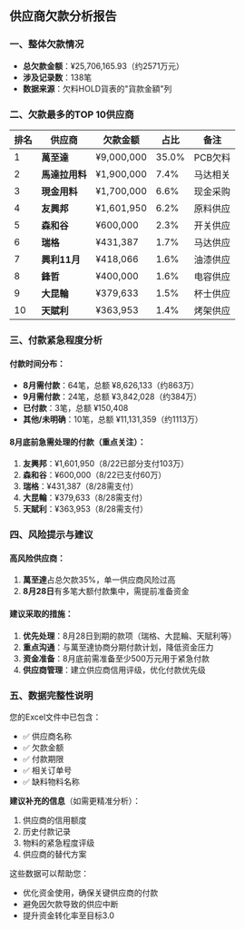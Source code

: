 ## 供应商欠款分析报告

### 一、整体欠款情况
- **总欠款金额**：¥25,706,165.93（约2571万元）
- **涉及记录数**：138笔
- **数据来源**：欠料HOLD貨表的"貨款金額"列

### 二、欠款最多的TOP 10供应商

| 排名 | 供应商 | 欠款金额 | 占比 | 备注 |
|------|--------|----------|------|------|
| 1 | **萬至達** | ¥9,000,000 | 35.0% | PCB欠料 |
| 2 | **馬達拉用料** | ¥1,900,000 | 7.4% | 马达相关 |
| 3 | **現金用料** | ¥1,700,000 | 6.6% | 现金采购 |
| 4 | **友興邦** | ¥1,601,950 | 6.2% | 原料供应 |
| 5 | **森和谷** | ¥600,000 | 2.3% | 开关供应 |
| 6 | **瑞格** | ¥431,387 | 1.7% | 马达供应 |
| 7 | **興利11月** | ¥418,066 | 1.6% | 油漆供应 |
| 8 | **鋒哲** | ¥400,000 | 1.6% | 电容供应 |
| 9 | **大昆輪** | ¥379,633 | 1.5% | 杯士供应 |
| 10 | **天賦利** | ¥363,953 | 1.4% | 烤架供应 |

### 三、付款紧急程度分析

#### 付款时间分布：
- **8月需付款**：64笔，总额 ¥8,626,133（约863万）
- **9月需付款**：24笔，总额 ¥3,842,028（约384万）
- **已付款**：3笔，总额 ¥150,408
- **其他/未明确**：10笔，总额 ¥11,131,359（约1113万）

#### 8月底前急需处理的付款（重点关注）：
1. **友興邦**：¥1,601,950（8/22已部分支付103万）
2. **森和谷**：¥600,000（8/22已支付60万）
3. **瑞格**：¥431,387（8/28需支付）
4. **大昆輪**：¥379,633（8/28需支付）
5. **天賦利**：¥363,953（8/28需支付）

### 四、风险提示与建议

#### 高风险供应商：
1. **萬至達**占总欠款35%，单一供应商风险过高
2. **8月28日**有多笔大额付款集中，需提前准备资金

#### 建议采取的措施：
1. **优先处理**：8月28日到期的款项（瑞格、大昆輪、天賦利等）
2. **重点沟通**：与萬至達协商分期付款计划，降低资金压力
3. **资金准备**：8月底前需准备至少500万元用于紧急付款
4. **供应商管理**：建立供应商信用评级，优化付款优先级

### 五、数据完整性说明

您的Excel文件中已包含：
- ✅ 供应商名称
- ✅ 欠款金额
- ✅ 付款期限
- ✅ 相关订单号
- ✅ 缺料物料名称

**建议补充的信息**（如需更精准分析）：
1. 供应商的信用额度
2. 历史付款记录
3. 物料的紧急程度评级
4. 供应商的替代方案

这些数据可以帮助您：
- 优化资金使用，确保关键供应商的付款
- 避免因欠款导致的供应中断
- 提升资金转化率至目标3.0
